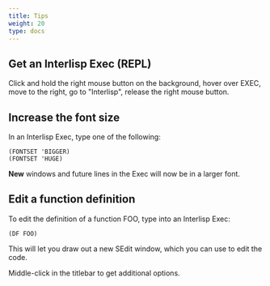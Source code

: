 ```yaml
---
title: Tips
weight: 20
type: docs
---
```


## Get an Interlisp Exec (REPL)
Click and hold the right mouse button on the background, hover over EXEC, move to the right, go to "Interlisp", release the right mouse button.
## Increase the font size
In an Interlisp Exec, type one of the following:
```
(FONTSET 'BIGGER)
(FONTSET 'HUGE)
```
**New** windows and future lines in the Exec will now be in a larger font.
## Edit a function definition
To edit the definition of a function FOO, type into an Interlisp Exec:
```
(DF FOO)
```
This will let you draw out a new SEdit window, which you can use to edit the code.

Middle-click in the titlebar to get additional options.